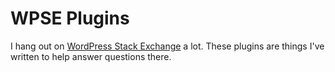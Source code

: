 WPSE Plugins
============

I hang out on [WordPress Stack Exchange](http://wordpress.stackexchange.com/users/6035/christopher-davis)
a lot.  These plugins are things I've written to help answer questions there.
